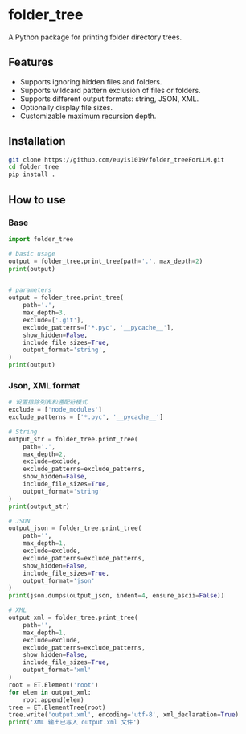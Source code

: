 # folder_tree

A Python package for printing folder directory trees.

## Features

- Supports ignoring hidden files and folders.
- Supports wildcard pattern exclusion of files or folders.
- Supports different output formats: string, JSON, XML.
- Optionally display file sizes.
- Customizable maximum recursion depth.

## Installation

```bash
git clone https://github.com/euyis1019/folder_treeForLLM.git
cd folder_tree
pip install .
```
## How to use
### Base
```python
import folder_tree

# basic usage
output = folder_tree.print_tree(path='.', max_depth=2)
print(output)


# parameters
output = folder_tree.print_tree(
    path='.',
    max_depth=3,
    exclude=['.git'],
    exclude_patterns=['*.pyc', '__pycache__'],
    show_hidden=False,
    include_file_sizes=True,
    output_format='string',
)
print(output)
```
### Json, XML format
```python
# 设置排除列表和通配符模式
exclude = ['node_modules']
exclude_patterns = ['*.pyc', '__pycache__']

# String
output_str = folder_tree.print_tree(
    path='.',
    max_depth=2,
    exclude=exclude,
    exclude_patterns=exclude_patterns,
    show_hidden=False,
    include_file_sizes=True,
    output_format='string'
)
print(output_str)

# JSON
output_json = folder_tree.print_tree(
    path='',
    max_depth=1,
    exclude=exclude,
    exclude_patterns=exclude_patterns,
    show_hidden=False,
    include_file_sizes=True,
    output_format='json'
)
print(json.dumps(output_json, indent=4, ensure_ascii=False))

# XML
output_xml = folder_tree.print_tree(
    path='',
    max_depth=1,
    exclude=exclude,
    exclude_patterns=exclude_patterns,
    show_hidden=False,
    include_file_sizes=True,
    output_format='xml'
)
root = ET.Element('root')
for elem in output_xml:
    root.append(elem)
tree = ET.ElementTree(root)
tree.write('output.xml', encoding='utf-8', xml_declaration=True)
print('XML 输出已写入 output.xml 文件')
```
